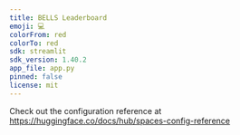 ```yaml
---
title: BELLS Leaderboard
emoji: 💻
colorFrom: red
colorTo: red
sdk: streamlit
sdk_version: 1.40.2
app_file: app.py
pinned: false
license: mit
---
```


Check out the configuration reference at https://huggingface.co/docs/hub/spaces-config-reference
